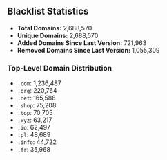 ## Blacklist Statistics

- **Total Domains:** 2,688,570
- **Unique Domains:** 2,688,570
- **Added Domains Since Last Version:** 721,963
- **Removed Domains Since Last Version:** 1,055,309

### Top-Level Domain Distribution

-  `.com`: 1,236,487
-  `.org`: 220,764
-  `.net`: 165,588
-  `.shop`: 75,208
-  `.top`: 70,705
-  `.xyz`: 63,217
-  `.io`: 62,497
-  `.pl`: 48,689
-  `.info`: 44,722
-  `.fr`: 35,968
